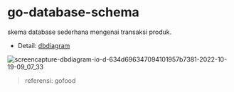 # go-database-schema
skema database sederhana mengenai transaksi produk. 

- Detail: [dbdiagram](https://dbdiagram.io/d/634d696347094101957b7381)

![screencapture-dbdiagram-io-d-634d696347094101957b7381-2022-10-19-09_07_33](https://user-images.githubusercontent.com/37493831/196580973-a0bd0e96-3af2-430f-9372-54c3fbc36ed9.png)

> referensi: gofood
